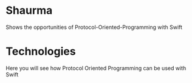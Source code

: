 # Shaurma
Shows the opportunities of Protocol-Oriented-Programming with Swift

# Technologies

Here you will see how Protocol Oriented Programming can be used with Swift

